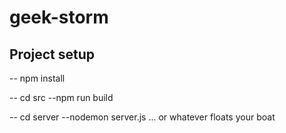# geek-storm

## Project setup

-- npm install

-- cd src
--npm run build

-- cd server
--nodemon server.js ... or whatever floats your boat
